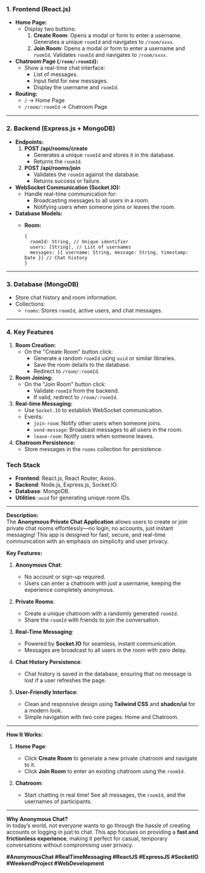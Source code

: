 ### **1. Frontend (React.js)**

- **Home Page:**
    - Display two buttons:
        1. **Create Room**: Opens a modal or form to enter a username. Generates a unique `roomId` and navigates to `/room/xxxx`.
        2. **Join Room**: Opens a modal or form to enter a username and `roomId`. Validates `roomId` and navigates to `/room/xxxx`.
- **Chatroom Page (`/room/:roomId`):**
    - Show a real-time chat interface:
        - List of messages.
        - Input field for new messages.
        - Display the username and `roomId`.
- **Routing:**
    - `/` → Home Page
    - `/room/:roomId` → Chatroom Page

---

### **2. Backend (Express.js + MongoDB)**

- **Endpoints:**
    1. **POST /api/rooms/create**
        - Generates a unique `roomId` and stores it in the database.
        - Returns the `roomId`.
    2. **POST /api/rooms/join**
        - Validates the `roomId` against the database.
        - Returns success or failure.
- **WebSocket Communication (Socket.IO):**
    - Handle real-time communication for:
        - Broadcasting messages to all users in a room.
        - Notifying users when someone joins or leaves the room.
- **Database Models:**
    - **Room:**
        
        ```
        {
          roomId: String, // Unique identifier
          users: [String], // List of usernames
          messages: [{ username: String, message: String, timestamp: Date }] // Chat history
        }
        
        ```
        

---

### **3. Database (MongoDB)**

- Store chat history and room information.
- Collections:
    - `rooms`: Stores `roomId`, active users, and chat messages.

---

### **4. Key Features**

1. **Room Creation:**
    - On the "Create Room" button click:
        - Generate a random `roomId` using `uuid` or similar libraries.
        - Save the room details to the database.
        - Redirect to `/room/:roomId`.
2. **Room Joining:**
    - On the "Join Room" button click:
        - Validate `roomId` from the backend.
        - If valid, redirect to `/room/:roomId`.
3. **Real-time Messaging:**
    - Use `Socket.IO` to establish WebSocket communication.
    - Events:
        - `join-room`: Notify other users when someone joins.
        - `send-message`: Broadcast messages to all users in the room.
        - `leave-room`: Notify users when someone leaves.
4. **Chatroom Persistence:**
    - Store messages in the `rooms` collection for persistence.

### **Tech Stack**

- **Frontend**: React.js, React Router, Axios.
- **Backend**: Node.js, Express.js, Socket.IO.
- **Database**: MongoDB.
- **Utilities**: `uuid` for generating unique room IDs.

---

**Description:**  
The **Anonymous Private Chat Application** allows users to create or join private chat rooms effortlessly—no login, no accounts, just instant messaging! This app is designed for fast, secure, and real-time communication with an emphasis on simplicity and user privacy.  

**Key Features:**  
1. **Anonymous Chat**:  
   - No account or sign-up required.  
   - Users can enter a chatroom with just a username, keeping the experience completely anonymous.  

2. **Private Rooms**:  
   - Create a unique chatroom with a randomly generated `roomId`.  
   - Share the `roomId` with friends to join the conversation.  

3. **Real-Time Messaging**:  
   - Powered by **Socket.IO** for seamless, instant communication.  
   - Messages are broadcast to all users in the room with zero delay.  

4. **Chat History Persistence**:  
   - Chat history is saved in the database, ensuring that no message is lost if a user refreshes the page.  

5. **User-Friendly Interface**:  
   - Clean and responsive design using **Tailwind CSS** and **shadcn/ui** for a modern look.  
   - Simple navigation with two core pages: Home and Chatroom.  

---

**How It Works:**  
1. **Home Page**:  
   - Click **Create Room** to generate a new private chatroom and navigate to it.  
   - Click **Join Room** to enter an existing chatroom using the `roomId`.  

2. **Chatroom**:  
   - Start chatting in real time! See all messages, the `roomId`, and the usernames of participants.  

---

**Why Anonymous Chat?**  
In today’s world, not everyone wants to go through the hassle of creating accounts or logging in just to chat. This app focuses on providing a **fast and frictionless experience**, making it perfect for casual, temporary conversations without compromising user privacy.  

**#AnonymousChat #RealTimeMessaging #ReactJS #ExpressJS #SocketIO #WeekendProject #WebDevelopment**